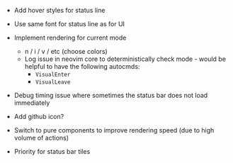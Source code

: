 - Add hover styles for status line

- Use same font for status line as for UI

- Implement rendering for current mode
    - n / i / v / etc (choose colors)
    - Log issue in neovim core to deterministically check mode - would be helpful to have the following autocmds:
        - `VisualEnter`
        - `VisualLeave`

- Debug timing issue where sometimes the status bar does not load immediately

- Add github icon?

- Switch to pure components to improve rendering speed (due to high volume of actions)

- Priority for status bar tiles
